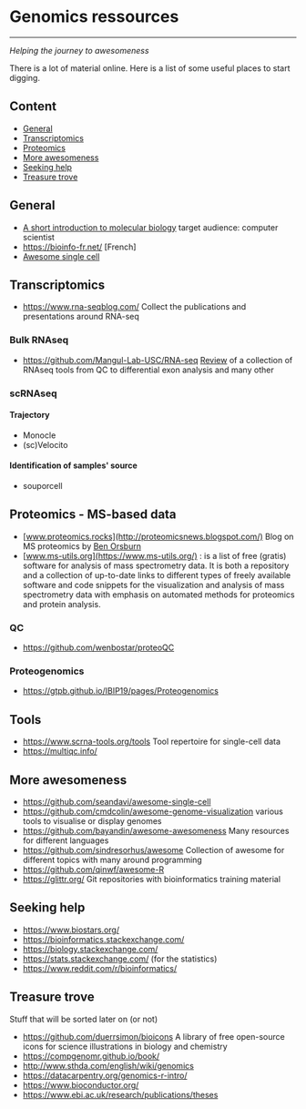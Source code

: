 # Genomics ressources
<hr>

_Helping the journey to awesomeness_

There is a lot of material online. Here is a list of some useful places to start digging.

## Content
- [General](#General)
- [Transcriptomics](#Transcriptomics)
- [Proteomics](#proteomics---ms-based-data)
- [More awesomeness](#more-awesomeness)
- [Seeking help](#seeking-help)
- [Treasure trove](#treasure-trove)

## General
- [A short introduction to molecular biology](http://www.thomas-schlitt.net/Bioproject.html) target audience: computer scientist
- https://bioinfo-fr.net/ [French]
- [Awesome single cell](https://github.com/seandavi/awesome-single-cell) 

## Transcriptomics
- https://www.rna-seqblog.com/ Collect the publications and presentations around RNA-seq

### Bulk RNAseq
- https://github.com/Mangul-Lab-USC/RNA-seq [Review](https://arxiv.org/abs/2010.02391) of a collection of RNAseq tools from QC to differential exon analysis and many other

### scRNAseq

#### Trajectory 
- Monocle
- (sc)Velocito
#### Identification of samples' source
- souporcell

## Proteomics - MS-based data
- [www.proteomics.rocks](http://proteomicsnews.blogspot.com/) Blog on MS proteomics by [Ben Orsburn](https://github.com/orsburn)
- [www.ms-utils.org](https://www.ms-utils.org/) : is a list of free (gratis) software for analysis of mass spectrometry data. It is both a repository and a collection of up-to-date links to different types of freely available software and code snippets for the visualization and analysis of mass spectrometry data with emphasis on automated methods for proteomics and protein analysis.
### QC
- https://github.com/wenbostar/proteoQC
### Proteogenomics
- https://gtpb.github.io/IBIP19/pages/Proteogenomics

## Tools
- https://www.scrna-tools.org/tools Tool repertoire for single-cell data
- https://multiqc.info/ 

## More awesomeness
- https://github.com/seandavi/awesome-single-cell 
- https://github.com/cmdcolin/awesome-genome-visualization various tools to visualise or display genomes
- https://github.com/bayandin/awesome-awesomeness Many resources for different languages
- https://github.com/sindresorhus/awesome Collection of awesome for different topics with many around programming
- https://github.com/qinwf/awesome-R
- https://glittr.org/ Git repositories with bioinformatics training material

## Seeking help
- https://www.biostars.org/
- https://bioinformatics.stackexchange.com/
- https://biology.stackexchange.com/
- https://stats.stackexchange.com/ (for the statistics)
- https://www.reddit.com/r/bioinformatics/

## Treasure trove
Stuff that will be sorted later on (or not)
- https://github.com/duerrsimon/bioicons A library of free open-source icons for science illustrations in biology and chemistry
- https://compgenomr.github.io/book/
- http://www.sthda.com/english/wiki/genomics
- https://datacarpentry.org/genomics-r-intro/
- https://www.bioconductor.org/
- https://www.ebi.ac.uk/research/publications/theses

